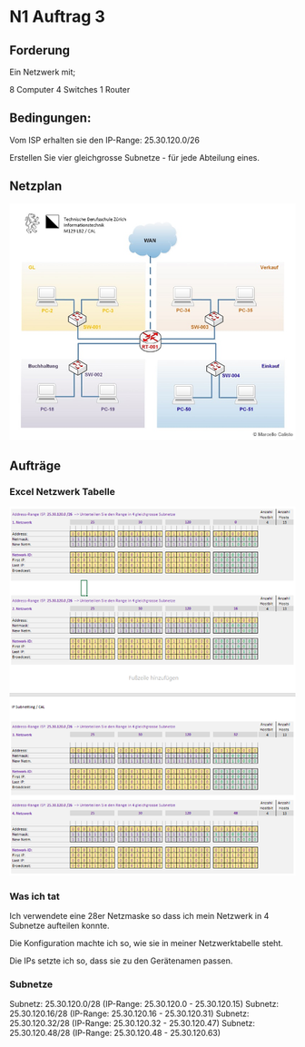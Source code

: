 # N1 Auftrag 3

## Forderung

Ein Netzwerk mit;

8 Computer
4 Switches
1 Router

## Bedingungen:

Vom ISP erhalten sie den IP-Range: 25.30.120.0/26

Erstellen Sie vier gleichgrosse Subnetze - für jede Abteilung eines.

## Netzplan 

![](image.png)

## Aufträge

### Excel Netzwerk Tabelle

![Alt text](image-1.png)

### Was ich tat

Ich verwendete eine 28er Netzmaske so dass ich mein Netzwerk in 4 Subnetze aufteilen konnte.  

Die Konfiguration machte ich so, wie sie in meiner Netzwerktabelle steht. 

Die IPs setzte ich so, dass sie zu den Gerätenamen passen.

### Subnetze

Subnetz: 25.30.120.0/28 (IP-Range: 25.30.120.0 - 25.30.120.15)
Subnetz: 25.30.120.16/28 (IP-Range: 25.30.120.16 - 25.30.120.31)
Subnetz: 25.30.120.32/28 (IP-Range: 25.30.120.32 - 25.30.120.47)
Subnetz: 25.30.120.48/28 (IP-Range: 25.30.120.48 - 25.30.120.63)

###